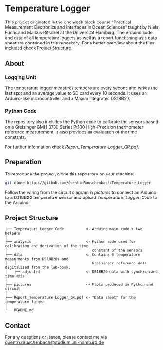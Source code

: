 # Temperature Logger
This project originated in the one week block course "Practical Measurement Electronics and Interfaces in Ocean Sciences" taught by Niels Fuchs and Markus Ritschel at the Universität Hamburg.
The Arduino code and data of all temperature loggers as well as a report functioning as a data sheet are contained in this repository. For a better overview about the  files included check [Project Structure](##project-structure).


## About
### Logging Unit
The temperature logger measures temperature every second and writes the last spot and an average value to SD card every 10 seconds.
It uses an Arduino-like microcontroller and a Maxim Integrated DS18B20.

### Python Code
The repository also includes the Python code to calibrate the sensors based on a Greisinger GMH 3700 Series Pt100 High-Precision thermometer reference measurement. It also provides an evaluation of the time constants.

For further information check *Report_Temperature-Logger_QR.pdf*. 
## Preparation
To reproduce the project, clone this repository on your machine:
```bash
git clone https://github.com/QuentinRauschenbach/Temperature_Logger
```
Follow the wiring from the circuit diagram in *pictures* to connect an Arduino to a DS18B20 temperature sensor and upload *Temperature_Logger_Code* to the Arduino.

## Project Structure
```
├── Temperature_Logger_Code          <- Arduino main code + two helpers
│
├── analysis                         <- Python code used for calibration and derivation of the time
│                                       constant of the sensors
├── data                             <- Contains 9 temperature measurments from DS18B20s and 
│   │                                   Greisinger reference data digitalized from the lab-book.
│   ├── adjusted                     <- DS18B20 data with synchronized time axis
│
├── pictures                         <- Plots produced in Python and circuit 
│
├── Report_Temperature-Logger_QR.pdf <- "Data sheet" for the temperature logger
│
└── README.md               
```

## Contact
For any questions or issues, please contact me via quentin.rauschenbach@studium.uni-hamburg.de



